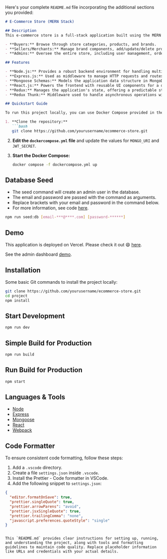 Here's your complete `README.md` file incorporating the additional sections you provided:

```markdown
# E-Commerce Store (MERN Stack)

## Description
This e-commerce store is a full-stack application built using the MERN stack (MongoDB, Express.js, React.js, Node.js). The application leverages third-party APIs to enhance its functionality and supports three main user flows:

- **Buyers:** Browse through store categories, products, and brands.
- **Sellers/Merchants:** Manage brand components, add/update/delete products, and monitor sales.
- **Admins:** Oversee the entire store, including user management, order processing, and inventory control.

## Features

- **Node.js:** Provides a robust backend environment for handling multiple requests and ensuring high performance.
- **Express.js:** Used as middleware to manage HTTP requests and routes, simplifying the development of a secure and scalable web application.
- **Mongoose Schemas:** Models the application data structure in MongoDB, ensuring consistency and providing powerful querying capabilities.
- **React.js:** Powers the frontend with reusable UI components for a dynamic and responsive user experience.
- **Redux:** Manages the application's state, offering a predictable state container that synchronizes state across different components.
- **Redux Thunk:** Middleware used to handle asynchronous operations within Redux, especially for managing API calls and data flow between frontend and backend.

## Quickstart Guide

To run this project locally, you can use Docker Compose provided in the repository. Here’s a guide on how to run this project locally using Docker Compose.

1. **Clone the repository:**
   ```bash
   git clone https://github.com/yourusername/ecommerce-store.git
   ```

2. **Edit the `dockercompose.yml` file** and update the values for `MONGO_URI` and `JWT_SECRET`.

3. **Start the Docker Compose:**
   ```bash
   docker compose -f dockercompose.yml up
   ```

## Database Seed

- The seed command will create an admin user in the database.
- The email and password are passed with the command as arguments.
- Replace brackets with your email and password in the command below.
- For more information, see code [here](server/utils/seed.js).

```bash
npm run seed:db [email-***@****.com] [password-******] 
```

## Demo

This application is deployed on Vercel. Please check it out :smile: [here](https://mern-store-gold.vercel.app).

See the admin dashboard [demo](https://mernstore-bucket.s3.us-east-2.amazonaws.com/admin.mp4).

## Installation

Some basic Git commands to install the project locally:

```bash
git clone https://github.com/yourusername/ecommerce-store.git
cd project
npm install
```

## Start Development

```bash
npm run dev
```

## Simple Build for Production

```bash
npm run build
```

## Run Build for Production

```bash
npm start
```

## Languages & Tools

- [Node](https://nodejs.org/en/)
- [Express](https://expressjs.com/)
- [Mongoose](https://mongoosejs.com/)
- [React](https://reactjs.org/)
- [Webpack](https://webpack.js.org/)

## Code Formatter

To ensure consistent code formatting, follow these steps:

1. Add a `.vscode` directory.
2. Create a file `settings.json` inside `.vscode`.
3. Install the Prettier - Code formatter in VSCode.
4. Add the following snippet to `settings.json`:

```json
{
  "editor.formatOnSave": true,
  "prettier.singleQuote": true,
  "prettier.arrowParens": "avoid",
  "prettier.jsxSingleQuote": true,
  "prettier.trailingComma": "none",
  "javascript.preferences.quoteStyle": "single"
}
```
```

This `README.md` provides clear instructions for setting up, running, and understanding the project, along with tools and formatting guidelines to maintain code quality. Replace placeholder information like URLs and credentials with your actual details.
